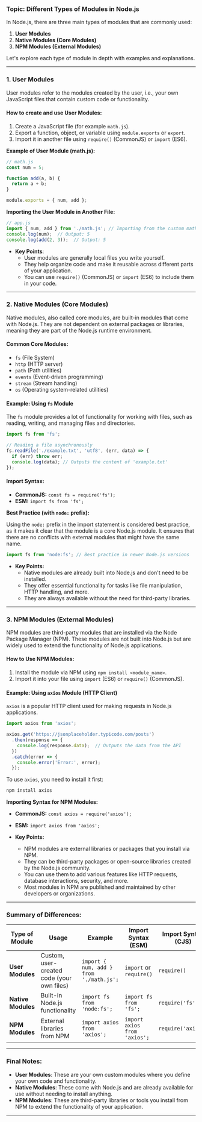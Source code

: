 ### Topic: Different Types of Modules in Node.js

In Node.js, there are three main types of modules that are commonly used:

1. **User Modules**
2. **Native Modules (Core Modules)**
3. **NPM Modules (External Modules)**

Let's explore each type of module in depth with examples and explanations.

---

### 1. **User Modules**

User modules refer to the modules created by the user, i.e., your own JavaScript files that contain custom code or functionality.

#### How to create and use User Modules:
1. Create a JavaScript file (for example `math.js`).
2. Export a function, object, or variable using `module.exports` or `export`.
3. Import it in another file using `require()` (CommonJS) or `import` (ES6).

**Example of User Module (math.js):**

```js
// math.js
const num = 5;

function add(a, b) {
  return a + b;
}

module.exports = { num, add };
```

**Importing the User Module in Another File:**

```js
// app.js
import { num, add } from './math.js'; // Importing from the custom math.js module
console.log(num);  // Output: 5
console.log(add(2, 3));  // Output: 5
```

- **Key Points**:
  - User modules are generally local files you write yourself.
  - They help organize code and make it reusable across different parts of your application.
  - You can use `require()` (CommonJS) or `import` (ES6) to include them in your code.

---

### 2. **Native Modules (Core Modules)**

Native modules, also called core modules, are built-in modules that come with Node.js. They are not dependent on external packages or libraries, meaning they are part of the Node.js runtime environment.

#### Common Core Modules:
- `fs` (File System)
- `http` (HTTP server)
- `path` (Path utilities)
- `events` (Event-driven programming)
- `stream` (Stream handling)
- `os` (Operating system-related utilities)

#### Example: Using `fs` Module

The `fs` module provides a lot of functionality for working with files, such as reading, writing, and managing files and directories.

```js
import fs from 'fs';

// Reading a file asynchronously
fs.readFile('./example.txt', 'utf8', (err, data) => {
  if (err) throw err;
  console.log(data); // Outputs the content of 'example.txt'
});
```

#### Import Syntax:
- **CommonJS:** `const fs = require('fs');`
- **ESM:** `import fs from 'fs';`

**Best Practice (with `node:` prefix):**

Using the `node:` prefix in the import statement is considered best practice, as it makes it clear that the module is a core Node.js module. It ensures that there are no conflicts with external modules that might have the same name.

```js
import fs from 'node:fs'; // Best practice in newer Node.js versions
```

- **Key Points:**
  - Native modules are already built into Node.js and don't need to be installed.
  - They offer essential functionality for tasks like file manipulation, HTTP handling, and more.
  - They are always available without the need for third-party libraries.

---

### 3. **NPM Modules (External Modules)**

NPM modules are third-party modules that are installed via the Node Package Manager (NPM). These modules are not built into Node.js but are widely used to extend the functionality of Node.js applications.

#### How to Use NPM Modules:
1. Install the module via NPM using `npm install <module_name>`.
2. Import it into your file using `import` (ES6) or `require()` (CommonJS).

#### Example: Using `axios` Module (HTTP Client)

`axios` is a popular HTTP client used for making requests in Node.js applications.

```js
import axios from 'axios';

axios.get('https://jsonplaceholder.typicode.com/posts')
  .then(response => {
    console.log(response.data);  // Outputs the data from the API
  })
  .catch(error => {
    console.error('Error:', error);
  });
```

To use `axios`, you need to install it first:

```bash
npm install axios
```

**Importing Syntax for NPM Modules:**
- **CommonJS:** `const axios = require('axios');`
- **ESM:** `import axios from 'axios';`

- **Key Points:**
  - NPM modules are external libraries or packages that you install via NPM.
  - They can be third-party packages or open-source libraries created by the Node.js community.
  - You can use them to add various features like HTTP requests, database interactions, security, and more.
  - Most modules in NPM are published and maintained by other developers or organizations.

---

### Summary of Differences:
| **Type of Module**      | **Usage**                                 | **Example**                                      | **Import Syntax (ESM)**              | **Import Syntax (CJS)**               |
|-------------------------|-------------------------------------------|--------------------------------------------------|--------------------------------------|---------------------------------------|
| **User Modules**         | Custom, user-created code (your own files) | `import { num, add } from './math.js';`          | `import` or `require()`              | `require()`                           |
| **Native Modules**       | Built-in Node.js functionality            | `import fs from 'node:fs';`                      | `import fs from 'fs';`               | `require('fs')`                       |
| **NPM Modules**          | External libraries from NPM               | `import axios from 'axios';`                     | `import axios from 'axios';`         | `require('axios')`                    |

---

### Final Notes:
- **User Modules**: These are your own custom modules where you define your own code and functionality.
- **Native Modules**: These come with Node.js and are already available for use without needing to install anything.
- **NPM Modules**: These are third-party libraries or tools you install from NPM to extend the functionality of your application.
---